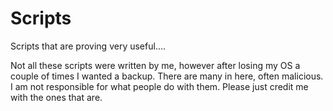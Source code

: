 Scripts
=======

Scripts that are proving very useful....

Not all these scripts were written by me, however after losing my OS a couple of times I wanted a backup. 
There are many in here, often malicious. I am not responsible for what people do with them. Please just credit me with the ones that are.
